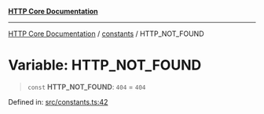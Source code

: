 [**HTTP Core Documentation**](../../README.md)

***

[HTTP Core Documentation](../../README.md) / [constants](../README.md) / HTTP\_NOT\_FOUND

# Variable: HTTP\_NOT\_FOUND

> `const` **HTTP\_NOT\_FOUND**: `404` = `404`

Defined in: [src/constants.ts:42](https://github.com/stonemjs/http-core/blob/6577700bdede2420a5df45a338635c35547070ea/src/constants.ts#L42)
